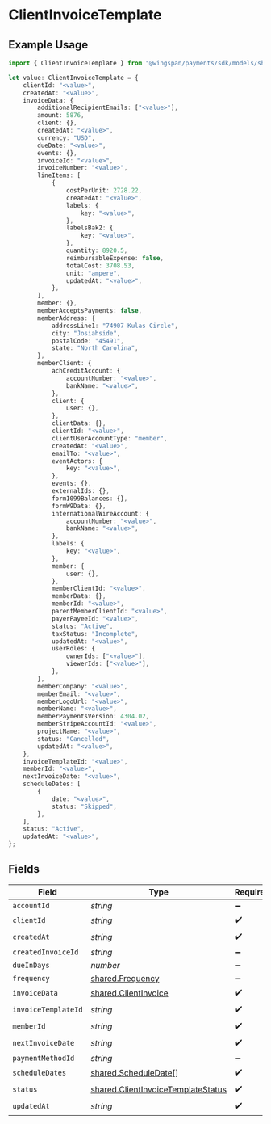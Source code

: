 # ClientInvoiceTemplate

## Example Usage

```typescript
import { ClientInvoiceTemplate } from "@wingspan/payments/sdk/models/shared";

let value: ClientInvoiceTemplate = {
    clientId: "<value>",
    createdAt: "<value>",
    invoiceData: {
        additionalRecipientEmails: ["<value>"],
        amount: 5876,
        client: {},
        createdAt: "<value>",
        currency: "USD",
        dueDate: "<value>",
        events: {},
        invoiceId: "<value>",
        invoiceNumber: "<value>",
        lineItems: [
            {
                costPerUnit: 2728.22,
                createdAt: "<value>",
                labels: {
                    key: "<value>",
                },
                labelsBak2: {
                    key: "<value>",
                },
                quantity: 8920.5,
                reimbursableExpense: false,
                totalCost: 3708.53,
                unit: "ampere",
                updatedAt: "<value>",
            },
        ],
        member: {},
        memberAcceptsPayments: false,
        memberAddress: {
            addressLine1: "74907 Kulas Circle",
            city: "Josiahside",
            postalCode: "45491",
            state: "North Carolina",
        },
        memberClient: {
            achCreditAccount: {
                accountNumber: "<value>",
                bankName: "<value>",
            },
            client: {
                user: {},
            },
            clientData: {},
            clientId: "<value>",
            clientUserAccountType: "member",
            createdAt: "<value>",
            emailTo: "<value>",
            eventActors: {
                key: "<value>",
            },
            events: {},
            externalIds: {},
            form1099Balances: {},
            formW9Data: {},
            internationalWireAccount: {
                accountNumber: "<value>",
                bankName: "<value>",
            },
            labels: {
                key: "<value>",
            },
            member: {
                user: {},
            },
            memberClientId: "<value>",
            memberData: {},
            memberId: "<value>",
            parentMemberClientId: "<value>",
            payerPayeeId: "<value>",
            status: "Active",
            taxStatus: "Incomplete",
            updatedAt: "<value>",
            userRoles: {
                ownerIds: ["<value>"],
                viewerIds: ["<value>"],
            },
        },
        memberCompany: "<value>",
        memberEmail: "<value>",
        memberLogoUrl: "<value>",
        memberName: "<value>",
        memberPaymentsVersion: 4304.02,
        memberStripeAccountId: "<value>",
        projectName: "<value>",
        status: "Cancelled",
        updatedAt: "<value>",
    },
    invoiceTemplateId: "<value>",
    memberId: "<value>",
    nextInvoiceDate: "<value>",
    scheduleDates: [
        {
            date: "<value>",
            status: "Skipped",
        },
    ],
    status: "Active",
    updatedAt: "<value>",
};
```

## Fields

| Field                                                                                           | Type                                                                                            | Required                                                                                        | Description                                                                                     |
| ----------------------------------------------------------------------------------------------- | ----------------------------------------------------------------------------------------------- | ----------------------------------------------------------------------------------------------- | ----------------------------------------------------------------------------------------------- |
| `accountId`                                                                                     | *string*                                                                                        | :heavy_minus_sign:                                                                              | N/A                                                                                             |
| `clientId`                                                                                      | *string*                                                                                        | :heavy_check_mark:                                                                              | N/A                                                                                             |
| `createdAt`                                                                                     | *string*                                                                                        | :heavy_check_mark:                                                                              | N/A                                                                                             |
| `createdInvoiceId`                                                                              | *string*                                                                                        | :heavy_minus_sign:                                                                              | N/A                                                                                             |
| `dueInDays`                                                                                     | *number*                                                                                        | :heavy_minus_sign:                                                                              | N/A                                                                                             |
| `frequency`                                                                                     | [shared.Frequency](../../../sdk/models/shared/frequency.md)                                     | :heavy_minus_sign:                                                                              | N/A                                                                                             |
| `invoiceData`                                                                                   | [shared.ClientInvoice](../../../sdk/models/shared/clientinvoice.md)                             | :heavy_check_mark:                                                                              | N/A                                                                                             |
| `invoiceTemplateId`                                                                             | *string*                                                                                        | :heavy_check_mark:                                                                              | N/A                                                                                             |
| `memberId`                                                                                      | *string*                                                                                        | :heavy_check_mark:                                                                              | N/A                                                                                             |
| `nextInvoiceDate`                                                                               | *string*                                                                                        | :heavy_check_mark:                                                                              | N/A                                                                                             |
| `paymentMethodId`                                                                               | *string*                                                                                        | :heavy_minus_sign:                                                                              | N/A                                                                                             |
| `scheduleDates`                                                                                 | [shared.ScheduleDate](../../../sdk/models/shared/scheduledate.md)[]                             | :heavy_check_mark:                                                                              | N/A                                                                                             |
| `status`                                                                                        | [shared.ClientInvoiceTemplateStatus](../../../sdk/models/shared/clientinvoicetemplatestatus.md) | :heavy_check_mark:                                                                              | N/A                                                                                             |
| `updatedAt`                                                                                     | *string*                                                                                        | :heavy_check_mark:                                                                              | N/A                                                                                             |